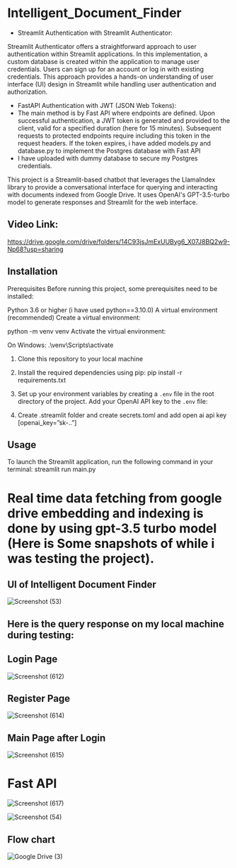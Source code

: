 # Intelligent_Document_Finder

- Streamlit Authentication with Streamlit Authenticator:

Streamlit Authenticator offers a straightforward approach to user authentication within Streamlit applications. In this implementation, a custom database is created within the application to manage user credentials. Users can sign up for an account or log in with existing credentials. This approach provides a hands-on understanding of user interface (UI) design in Streamlit while handling user authentication and authorization.

- FastAPI Authentication with JWT (JSON Web Tokens):
- The main method is by Fast API where endpoints are defined. Upon successful authentication, a JWT token is generated and provided to the client, valid for a specified duration (here for 15 minutes). Subsequent requests to protected endpoints require including this token in the request headers. If the token expires,  i have added models.py and database.py to implement the Postgres database with Fast API
- I have uploaded with dummy database to secure my Postgres credentials.

This project is a Streamlit-based chatbot that leverages the LlamaIndex library to provide a conversational interface for querying and interacting with documents indexed from Google Drive. It uses OpenAI's GPT-3.5-turbo model to generate responses and Streamlit for the web interface.

## Video Link:
https://drive.google.com/drive/folders/14C93jsJmExUUByg6_X07J8BQ2w9-Np68?usp=sharing

## Installation
Prerequisites
Before running this project, some prerequisites need to be installed:

Python 3.6 or higher (i have used python==3.10.0)
A virtual environment (recommended)
Create a virtual environment:

python -m venv venv
Activate the virtual environment:

On Windows:
.\venv\Scripts\activate

1. Clone this repository to your local machine
2. Install the required dependencies using pip:
   pip install -r requirements.txt

     
4. Set up your environment variables by creating a `.env` file in the root directory of the project. Add your OpenAI API key to the `.env` file:
5. Create .streamlit folder and create secrets.toml and add open ai api key [openai_key=”sk-..”]



## Usage

To launch the Streamlit application, run the following command in your terminal:
streamlit run main.py


# Real time data fetching from google drive embedding and indexing is done by using gpt-3.5 turbo model (Here is Some snapshots of while i was testing the project).
## UI of Intelligent Document Finder

![Screenshot (53)](https://github.com/dhruvaditya/Intelligent_Document_Finder/assets/89244720/3f2c6649-18a1-489d-994e-37c9bdc322d3)

## Here is the query response on my local machine during testing:

## Login Page
![Screenshot (612)](https://github.com/dhruvaditya/Intelligent_Document_Finder/assets/89244720/233e74c2-82d7-4ac6-8968-cdd65a8010d1)

## Register Page
![Screenshot (614)](https://github.com/dhruvaditya/Intelligent_Document_Finder/assets/89244720/eac9904a-5102-4dad-84bf-f65047e33545)

## Main Page after Login
![Screenshot (615)](https://github.com/dhruvaditya/Intelligent_Document_Finder/assets/89244720/1cf4d9f5-e196-4a7e-8d30-9420293d6a5f)

# Fast API 
![Screenshot (617)](https://github.com/dhruvaditya/Intelligent_Document_Finder/assets/89244720/efe5ad80-63fc-4ce4-a229-97b01e8666d0)

![Screenshot (54)](https://github.com/dhruvaditya/Intelligent_Document_Finder/assets/89244720/fd9fb0cb-fd37-4d7e-8d50-cada80986f68)

## Flow chart
![Google Drive (3)](https://github.com/dhruvaditya/Intelligent_Document_Finder/assets/89244720/71cb3748-4d91-476f-800b-ffde248433e8)



